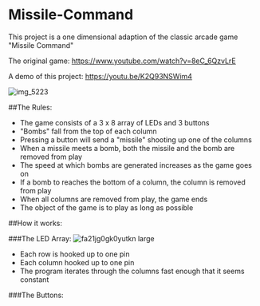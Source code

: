 # Missile-Command

This project is a one dimensional adaption of the classic arcade game "Missile Command"

The original game: https://www.youtube.com/watch?v=8eC_6QzvLrE

A demo of this project: https://youtu.be/K2Q93NSWim4

![img_5223](https://cloud.githubusercontent.com/assets/10405248/11170485/e72a53a2-8ba3-11e5-8f9e-18459ed40207.jpg)

##The Rules:
- The game consists of a 3 x 8 array of LEDs and 3 buttons
- "Bombs" fall from the top of each column
- Pressing a button will send a "missile" shooting up one of the columns
- When a missile meets a bomb, both the missile and the bomb are removed from play
- The speed at which bombs are generated increases as the game goes on
- If a bomb to reaches the bottom of a column, the column is removed from play
- When all columns are removed from play, the game ends
- The object of the game is to play as long as possible

##How it works:

###The LED Array:
![fa21jg0gk0yutkn large](https://cloud.githubusercontent.com/assets/10405248/11170613/acb83a78-8ba7-11e5-9a7f-b8a868398372.jpg)

- Each row is hooked up to one pin
- Each column hooked up to one pin
- The program iterates through the columns fast enough that it seems constant

###The Buttons:
